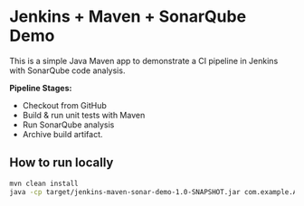 # Jenkins + Maven + SonarQube Demo

This is a simple Java Maven app to demonstrate a CI pipeline in Jenkins with SonarQube code analysis.

**Pipeline Stages:**
- Checkout from GitHub
- Build & run unit tests with Maven
- Run SonarQube analysis
- Archive build artifact.

## How to run locally ##
```bash
mvn clean install
java -cp target/jenkins-maven-sonar-demo-1.0-SNAPSHOT.jar com.example.App
```